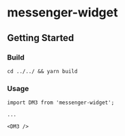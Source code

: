 # messenger-widget

## Getting Started

### Build

```
cd ../../ && yarn build
```

### Usage

```
import DM3 from 'messenger-widget';

...

<DM3 />
```
